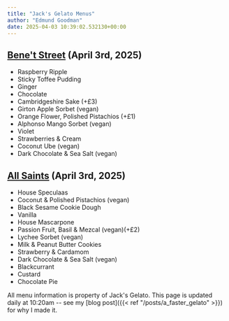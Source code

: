```yaml
---
title: "Jack's Gelato Menus"
author: "Edmund Goodman"
date: 2025-04-03 10:39:02.532130+00:00
---
```


## [Bene't Street](https://www.jacksgelato.com/bene-t-street-menu) (April 3rd, 2025)

- Raspberry Ripple
- Sticky Toffee Pudding
- Ginger
- Chocolate
- Cambridgeshire Sake (+£3)
- Girton Apple Sorbet (vegan)
- Orange Flower, Polished Pistachios (+£1)
- Alphonso Mango Sorbet (vegan)
- Violet
- Strawberries & Cream
- Coconut Ube (vegan)
- Dark Chocolate & Sea Salt (vegan)


## [All Saints](https://www.jacksgelato.com/all-saints-menu) (April 3rd, 2025)

- House Speculaas
- Coconut & Polished Pistachios (vegan)
- Black Sesame Cookie Dough
- Vanilla
- House Mascarpone
- Passion Fruit, Basil & Mezcal (vegan)(+£2)
- Lychee Sorbet (vegan)
- Milk & Peanut Butter Cookies
- Strawberry & Cardamom
- Dark Chocolate & Sea Salt (vegan)
- Blackcurrant
- Custard
- Chocolate Pie

All menu information is property of Jack's Gelato. This page is
updated daily at 10:20am -- see my
[blog post]({{< ref "/posts/a_faster_gelato" >}}) for why I made it.
